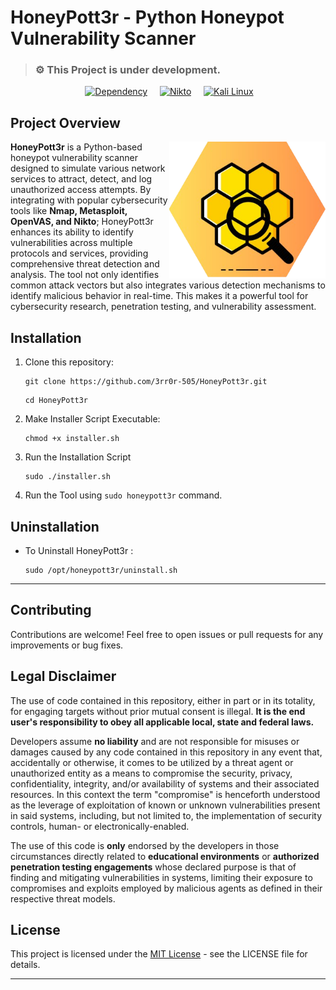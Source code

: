 # HoneyPott3r - Python Honeypot Vulnerability Scanner

>### ⚙️ **This Project is under development.**

<p align="center"> 
<a href="https://www.python.org/"><img alt="" src="https://img.shields.io/badge/python-3.11%2B-blue?logo=python&logoColor=88d4d7"/></a>
<a href="https://pypi.org/project/requests/"><img alt="Dependency" src="https://img.shields.io/badge/pypi-dependency-orange?logo=pypi&logoColor=white"/></a>
<a href="https://www.gnu.org/software/bash/"><img alt="" src="https://img.shields.io/badge/bash-5.0+-lightgrey?logo=gnu-bash&logoColor=white"/></a>
<a href="https://www.json.org/"><img alt="" src="https://img.shields.io/badge/json-structured-lightblue?logo=json&logoColor=white"/></a>
<a href="https://nmap.org/"><img alt="" src="https://img.shields.io/badge/nmap-Network%20Scnner-blue?logo=nmap&logoColor=white"/></a>
<a href="https://www.openvas.org/"><img alt="" src="https://img.shields.io/badge/openvas-Vulnerability%20Scanner-green?logo=openvas&logoColor=white"/></a>
<a href="https://cirt.net/Nikto2"><img alt="Nikto" src="https://img.shields.io/badge/Nikto-Web%20Server%20Scanner-89c3e4?logo=nikto&logoColor=white"/></a>
<a href="https://www.metasploit.com/"><img alt="" src="https://img.shields.io/badge/metasploit-framework-red?logo=metasploit&logoColor=white"/></a>
<a href="https://developer.mozilla.org/en-US/docs/Web"><img alt="" src="https://img.shields.io/badge/web%20technology-HTML%2FCSS%2FJS-blue?logo=html5&logoColor=white"/></a>
<a href="https://vercel.com/"><img alt="" src="https://img.shields.io/badge/vercel-deployment-black?logo=vercel&logoColor=white"/></a>
<a href="https://www.mongodb.com/"><img alt="" src="https://img.shields.io/badge/mongoDB-Atlas-green?logo=mongodb&logoColor=white"/></a>
<a href="https://www.kali.org/"><img alt="Kali Linux" src="https://img.shields.io/badge/Kali%20Linux-2024.4-blue?logo=kali-linux&logoColor=white"/></a>
</p>

## Project Overview
<img align="right" alt="HoneyPott3r Logo" src="https://raw.githubusercontent.com/3rr0r-505/HoneyPott3r/main/img/HoneyPott3r-noBG-hex1.png" width="250">
<p align="left">
<b>HoneyPott3r</b> is a Python-based honeypot vulnerability scanner designed to simulate various network services to attract, detect, and log unauthorized access attempts. By integrating with popular cybersecurity tools like <b>Nmap, Metasploit, OpenVAS, and Nikto</b>; HoneyPott3r enhances its ability to identify vulnerabilities across multiple protocols and services, providing comprehensive threat detection and analysis. The tool not only identifies common attack vectors but also integrates various detection mechanisms to identify malicious behavior in real-time. This makes it a powerful tool for cybersecurity research, penetration testing, and vulnerability assessment.
</p>

## Installation

1. Clone this repository:
     ```
     git clone https://github.com/3rr0r-505/HoneyPott3r.git
     ```
     ```
     cd HoneyPott3r
     ```
2. Make Installer Script Executable:
     ```
     chmod +x installer.sh
     ```
3. Run the Installation Script
     ```
     sudo ./installer.sh
     ```
4. Run the Tool using `sudo honeypott3r` command.

## Uninstallation
- To Uninstall HoneyPott3r :
     ```
     sudo /opt/honeypott3r/uninstall.sh
     ```
---
<!--
## Usage
- Start all honeypot services:
```
python scripts/start_services.py
```
- Monitor traffic and detect attacks:
```
python scripts/monitor_traffic.py
```
- Stop all honeypot services:
```
python scripts/stop_services.py
```
---
## Approach for Development

- [ ] **Identify Flaws in Current Honeypots**  
  Conduct research on existing open-source honeypots to pinpoint their limitations and vulnerabilities.

- [ ] **Discover Attack Vectors**  
  Explore how malicious actors exploit these flaws to compromise systems.

- [ ] **Select an Open-Source Honeypot**  
  Choose a suitable open-source honeypot project as the base for further development.

- [ ] **Mitigate Flaws**  
  Implement features and improvements to address the identified weaknesses, enhancing security and functionality.

- [ ] **Documentation and Research Publication**  
  Document all findings, development steps, and results. Compile this work into a research paper and publish it to contribute to the cybersecurity community.

---
-->
## Contributing
Contributions are welcome! Feel free to open issues or pull requests for any improvements or bug fixes.

## Legal Disclaimer
The use of code contained in this repository, either in part or in its totality,
for engaging targets without prior mutual consent is illegal. **It is
the end user's responsibility to obey all applicable local, state and
federal laws.**

Developers assume **no liability** and are not
responsible for misuses or damages caused by any code contained
in this repository in any event that, accidentally or otherwise, it comes to
be utilized by a threat agent or unauthorized entity as a means to compromise
the security, privacy, confidentiality, integrity, and/or availability of
systems and their associated resources. In this context the term "compromise" is
henceforth understood as the leverage of exploitation of known or unknown vulnerabilities
present in said systems, including, but not limited to, the implementation of
security controls, human- or electronically-enabled.

The use of this code is **only** endorsed by the developers in those
circumstances directly related to **educational environments** or
**authorized penetration testing engagements** whose declared purpose is that
of finding and mitigating vulnerabilities in systems, limiting their exposure
to compromises and exploits employed by malicious agents as defined in their
respective threat models.

## License
This project is licensed under the [MIT License](https://github.com/3rr0r-505/HoneyPot3r/blob/main/LICENSE) - see the LICENSE file for details.

---

